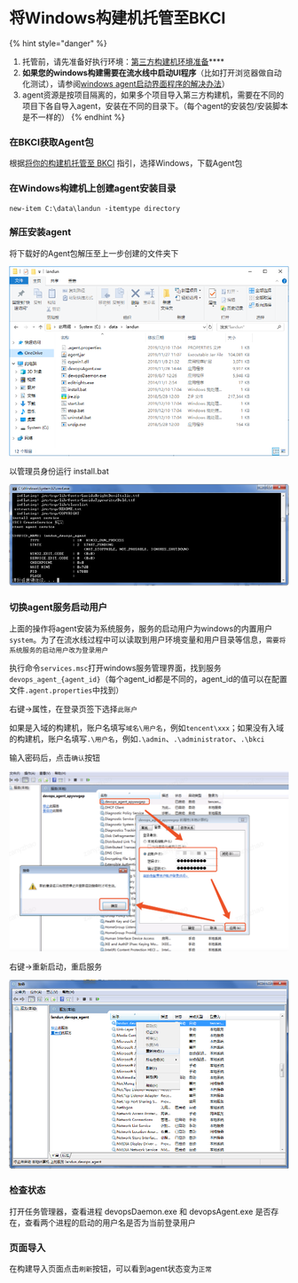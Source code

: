 # 将Windows构建机托管至BKCI

{% hint style="danger" %}
1. 托管前，请先准备好执行环境：[第三方构建机环境准备](../prepara-agent.md)\*\*\*\*
2. **如果您的windows构建需要在流水线中启动UI程序**（比如打开浏览器做自动化测试），请参阅[windows agent启动界面程序的解决办法](run-ui.md)）
3. agent资源是按项目隔离的，如果多个项目导入第三方构建机，需要在不同的项目下各自导入agent，安装在不同的目录下。（每个agent的安装包/安装脚本是不一样的）
{% endhint %}

### 在BKCI获取Agent包

根据[将你的构建机托管至 BKCI](../) 指引，选择Windows，下载Agent包

### 在Windows构建机上创建agent安装目录

```text
new-item C:\data\landun -itemtype directory
```

### 解压安装agent <a id="id-&#x6784;&#x5EFA;Agent&#x5BFC;&#x5165;Windows&#x7248;-3&#x89E3;&#x538B;&#x5B89;&#x88C5;agent"></a>

将下载好的Agent包解压至上一步创建的文件夹下

![](../../../../.gitbook/assets/image%20%2854%29.png)

以管理员身份运行 install.bat

![](../../../../.gitbook/assets/image%20%2855%29.png)

### 切换agent服务启动用户 <a id="id-&#x6784;&#x5EFA;Agent&#x5BFC;&#x5165;Windows&#x7248;-4&#x5207;&#x6362;agent&#x670D;&#x52A1;&#x542F;&#x52A8;&#x7528;&#x6237;"></a>

上面的操作将agent安装为系统服务，服务的启动用户为windows的内置用户`system`。为了在流水线过程中可以读取到用户环境变量和用户目录等信息，`需要将系统服务的启动用户改为登录用户`

执行命令`services.msc`打开windows服务管理界面，找到服务`devops_agent_{agent_id}`（每个agent\_id都是不同的，agent\_id的值可以在配置文件`.agent.properties`中找到）

右键-&gt;属性，在登录页签下选择`此账户`

如果是入域的构建机，账户名填写`域名\用户名`，例如`tencent\xxx`；如果没有入域的构建机，账户名填写`.\用户名`，例如`.\admin`、`.\administrator`、`.\bkci`

输入密码后，点击`确认`按钮

![](../../../../.gitbook/assets/image%20%2853%29.png)

右键-&gt;重新启动，重启服务

![](../../../../.gitbook/assets/image%20%2852%29.png)

### 检查状态

打开任务管理器，查看进程 devopsDaemon.exe 和 devopsAgent.exe 是否存在，查看两个进程的启动的用户名是否为当前登录用户

### 页面导入 <a id="id-&#x6784;&#x5EFA;Agent&#x5BFC;&#x5165;Windows&#x7248;-5&#x9875;&#x9762;&#x5BFC;&#x5165;"></a>

在构建导入页面点击`刷新`按钮，可以看到agent状态变为`正常`

